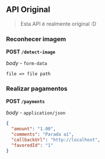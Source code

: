 
## API Original

> Esta API é realmente original :D

### Reconhecer imagem

**POST `/detect-image`**

_body_ - `form-data`
```
file => file path
```

### Realizar pagamentos

**POST `/payments`**

_body_ - `application/json`
```json
{
  "amount": "1.00",
  "comments": "Parada aí",
  "callbackUrl": "http://localhost",
  "favoredId": "1"
}
```


